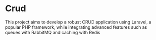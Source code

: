 # Crud
 This project aims to develop a robust CRUD application using Laravel, a popular PHP framework, while integrating advanced features such as queues with RabbitMQ and caching with Redis
